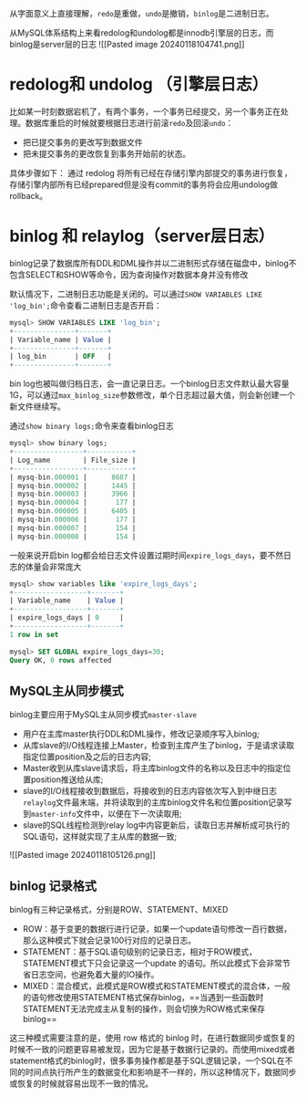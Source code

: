 从字面意义上直接理解，`redo`是重做，`undo`是撤销，`binlog`是二进制日志。

从MySQL体系结构上来看redolog和undolog都是innodb引擎层的日志，而binlog是server层的日志
![[Pasted image 20240118104741.png]]

# redolog和 undolog （引擎层日志）

比如某一时刻数据宕机了，有两个事务，一个事务已经提交，另一个事务正在处理。数据库重启的时候就要根据日志进行前滚`redo`及回滚`undo`：
- 把已提交事务的更改写到数据文件
- 把未提交事务的更改恢复到事务开始前的状态。

具体步骤如下：
通过 redolog 将所有已经在存储引擎内部提交的事务进行恢复，
存储引擎内部所有已经prepared但是没有commit的事务将会应用undolog做 rollback。

# binlog 和 relaylog（server层日志）

binlog记录了数据库所有DDL和DML操作并以二进制形式存储在磁盘中，binlog不包含SELECT和SHOW等命令，因为查询操作对数据本身并没有修改

默认情况下，二进制日志功能是关闭的。可以通过`SHOW VARIABLES LIKE 'log_bin';`命令查看二进制日志是否开启：

```SQL
mysql> SHOW VARIABLES LIKE 'log_bin';
+---------------+-------+
| Variable_name | Value |
+---------------+-------+
| log_bin       | OFF   |
+---------------+-------+
```

bin log也被叫做归档日志，会一直记录日志。一个binlog日志文件默认最大容量1G，可以通过`max_binlog_size`参数修改，单个日志超过最大值，则会新创建一个新文件继续写。

通过`show binary logs;`命令来查看binlog日志

```SQL
mysql> show binary logs;
+-----------------+-----------+
| Log_name        | File_size |
+-----------------+-----------+
| mysq-bin.000001 |      8687 |
| mysq-bin.000002 |      1445 |
| mysq-bin.000003 |      3966 |
| mysq-bin.000004 |       177 |
| mysq-bin.000005 |      6405 |
| mysq-bin.000006 |       177 |
| mysq-bin.000007 |       154 |
| mysq-bin.000008 |       154 |
```

一般来说开启bin log都会给日志文件设置过期时间`expire_logs_days`，要不然日志的体量会非常庞大

```SQL
mysql> show variables like 'expire_logs_days';
+------------------+-------+
| Variable_name    | Value |
+------------------+-------+
| expire_logs_days | 0     |
+------------------+-------+
1 row in set
 
mysql> SET GLOBAL expire_logs_days=30;
Query OK, 0 rows affected
```

## MySQL主从同步模式

binlog主要应用于MySQL主从同步模式`master-slave`

- 用户在主库master执行DDL和DML操作，修改记录顺序写入binlog;
- 从库slave的I/O线程连接上Master，检查到主库产生了binlog，于是请求读取指定位置position及之后的日志内容;
- Master收到从库slave请求后，将主库binlog文件的名称以及日志中的指定位置position推送给从库;
- slave的I/O线程接收到数据后，将接收到的日志内容依次写入到中继日志`relaylog`文件最末端，并将读取到的主库binlog文件名和位置position记录写到`master-info`文件中，以便在下一次读取用;
- slave的SQL线程检测到relay log中内容更新后，读取日志并解析成可执行的SQL语句，这样就实现了主从库的数据一致;

![[Pasted image 20240118105126.png]]

## binlog 记录格式
binlog有三种记录格式，分别是ROW、STATEMENT、MIXED
- ROW：基于变更的数据行进行记录，如果一个update语句修改一百行数据，那么这种模式下就会记录100行对应的记录日志。
- STATEMENT：基于SQL语句级别的记录日志，相对于ROW模式，STATEMENT模式下只会记录这一个update 的语句。所以此模式下会非常节省日志空间，也避免着大量的IO操作。
- MIXED：混合模式，此模式是ROW模式和STATEMENT模式的混合体，一般的语句修改使用STATEMENT格式保存binlog，==当遇到一些函数时STATEMENT无法完成主从复制的操作，则会切换为ROW格式来保存binlog==

这三种模式需要注意的是，使用 row 格式的 binlog 时，在进行数据同步或恢复的时候不一致的问题更容易被发现，因为它是基于数据行记录的。而使用mixed或者statement格式的binlog时，很多事务操作都是基于SQL逻辑记录，一个SQL在不同的时间点执行所产生的数据变化和影响是不一样的，所以这种情况下，数据同步或恢复的时候就容易出现不一致的情况。
